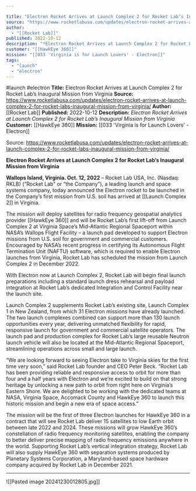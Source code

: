 ```yaml
---

title: "Electron Rocket Arrives at Launch Complex 2 for Rocket Lab’s Inaugural Mission from Virginia "
source: "https://www.rocketlabusa.com/updates/electron-rocket-arrives-at-launch-complex-2-for-rocket-labs-inaugural-mission-from-virginia/"
author:
  - "[[Rocket Lab]]"
published: 2022-10-12
description: "*Electron Rocket Arrives at Launch Complex 2 for Rocket Lab’s Inaugural Mission from Virginia*"
customer: "[[HawkEye 360]]"
mission: "[[033 'Virginia is for Launch Lovers' - Electron]]"
tags:
  - "launch"
  - "electron"
---
```


#launch #electron
**Title:** Electron Rocket Arrives at Launch Complex 2 for Rocket Lab’s Inaugural Mission from Virginia 
**Source:** https://www.rocketlabusa.com/updates/electron-rocket-arrives-at-launch-complex-2-for-rocket-labs-inaugural-mission-from-virginia/
**Author:** [[Rocket Lab]]
**Published:** 2022-10-12
**Description:** *Electron Rocket Arrives at Launch Complex 2 for Rocket Lab’s Inaugural Mission from Virginia*
**Customer:** [[HawkEye 360]]
**Mission:** [[033 'Virginia is for Launch Lovers' - Electron]]

Source: https://www.rocketlabusa.com/updates/electron-rocket-arrives-at-launch-complex-2-for-rocket-labs-inaugural-mission-from-virginia/

**Electron Rocket Arrives at Launch Complex 2 for Rocket Lab’s Inaugural Mission from Virginia**

**Wallops Island, Virginia. Oct. 12, 2022** – Rocket Lab USA, Inc. (Nasdaq: RKLB) (“Rocket Lab” or “the Company”), a leading launch and space systems company, today announced the Electron rocket to be launched in the Company’s first mission from U.S. soil has arrived at [[Launch Complex 2]] in Virginia.

The mission will deploy satellites for radio frequency geospatial analytics provider [[HawkEye 360]] and will be Rocket Lab’s first lift-off from Launch Complex 2 at Virginia Space’s Mid-Atlantic Regional Spaceport within NASA’s Wallops Flight Facility – a launch pad developed to support Electron missions from U.S. soil for government and commercial customers. Encouraged by NASA’s recent progress in certifying its Autonomous Flight Termination Unit (NAFTU) software, which is required to enable Electron launches from Virginia, Rocket Lab has scheduled the mission from Launch Complex 2 in December 2022.

With Electron now at Launch Complex 2, Rocket Lab will begin final launch preparations including a standard launch dress rehearsal and payload integration at Rocket Lab’s dedicated Integration and Control Facility near the launch site.  

Launch Complex 2 supplements Rocket Lab’s existing site, Launch Complex 1 in New Zealand, from which 31 Electron missions have already launched. The two launch complexes combined can support more than 130 launch opportunities every year, delivering unmatched flexibility for rapid, responsive launch for government and commercial satellite operators. The launch pad and production complex for Rocket Lab’s large reusable Neutron launch vehicle will also be located at the Mid-Atlantic Regional Spaceport, streamlining operations across small and large launch.

“We are looking forward to seeing Electron take to Virginia skies for the first time very soon,” said Rocket Lab founder and CEO Peter Beck. “Rocket Lab has been providing reliable and responsive access to orbit for more than four and a half years with Electron and we’re excited to build on that strong heritage by unlocking a new path to orbit from right here on Virginia’s Eastern Shore. We are delighted to be working with the dedicated teams at NASA, Virginia Space, Accomack County and HawkEye 360 to launch this historic mission and begin a new era of space access.”

The mission will be the first of three Electron launches for HawkEye 360 in a contract that will see Rocket Lab deliver 15 satellites to low Earth orbit between late 2022 and 2024. These missions will grow HawkEye 360’s constellation of radio frequency monitoring satellites, enabling the company to better deliver precise mapping of radio frequency emissions anywhere in the world. Supporting Rocket Lab’s vertical integration strategy, Rocket Lab will also supply HawkEye 360 with separation systems produced by Planetary Systems Corporation, a Maryland-based space hardware company acquired by Rocket Lab in December 2021.

---

![[Pasted image 20241230012805.jpg]]